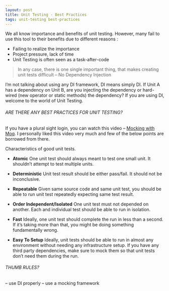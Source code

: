 ```yaml
---
layout: post
title: Unit Testing - Best Practices
tags: unit-testing best-practices
---
```


We all know importance and benefits of unit testing. However, many fail to use this tool to their benefits due to different reasons :

- Failing to realize the importance
- Project pressure, lack of time
- Unit Testing is often seen as a task-after-code

> In any case, there is one single important thing, that makes creating unit tests difficult – No Dependency Injection


I’m not talking about using any DI framework, DI means simply DI. If Unit A has a dependency on Unit B, are you injecting the dependency or hard-wired (new operator or static methods) the dependency? If you are using DI, welcome to the world of Unit Testing.

<!--more-->

###### ARE THERE ANY BEST PRACTICES FOR UNIT TESTING?

If you have a plural sight login, you can watch this video –
<a href="https://app.pluralsight.com/library/courses/mocking-with-moq" target="_blank">Mocking with Moq</a>. I personally liked this video very much and few of the below points are borrowed from there.

Characteristics of good unit tests.

- **Atomic**
One unit test should always meant to test one small unit. It shouldn’t attempt to test multiple units.

- **Deterministic**
Unit test result should be either pass/fail. It should not be inconclusive.

- **Repeatable**
Given same source code and same unit test, you should be able to run unit test repeatedly expecting same test result.

- **Order Independent/Isolated**
One unit test must not depended on another. Each and individual test should be able to run in isolation.

- **Fast**
Ideally, one unit test should complete the run in less than a second. If it’s taking more than that, you might be doing something fundamentally wrong.

- **Easy To Setup**
Ideally, unit tests should be able to run in almost any environment without needing any infrastructure setup. If you have any third party dependencies, make sure to mock them so that unit tests don’t need them during the run.

###### THUMB RULES?

– use DI properly
– use a mocking framework

